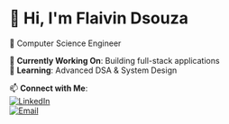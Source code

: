 # 👋 Hi, I'm Flaivin Dsouza  
🚀 Computer Science Engineer  

🔭 **Currently Working On**: Building full-stack applications  
🌱 **Learning**: Advanced DSA & System Design    


📫 **Connect with Me**:  
[![LinkedIn](https://img.shields.io/badge/LinkedIn-0077B5?style=flat&logo=linkedin&logoColor=white)](https://linkedin.com/in/flaivin-dsouza)    
[![Email](https://img.shields.io/badge/Email-D14836?style=flat&logo=gmail&logoColor=white)](mailto:flaivindsouza6@gmail.com)  

